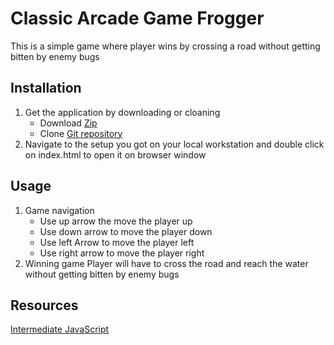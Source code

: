 # Classic Arcade Game Frogger
This is a simple game where player wins by crossing a road without getting bitten by enemy bugs

## Installation
1. Get the application by downloading or cloaning
    * Download [Zip](https://github.com/arushisingh90/frontend-nanodegree-arcade-game.git)
    * Clone [Git repository](https://github.com/arushisingh90/frontend-nanodegree-arcade-game)
2. Navigate to the setup you got on your local workstation and double click on index.html to open it on browser window

## Usage
1. Game navigation
    * Use up arrow the move the player up
    * Use down arrow to move the player down
    * Use left Arrow to move the player left
    * Use right arrow to move the player right
2. Winning game
Player will have to cross the road and reach the water without getting bitten by enemy bugs

## Resources
[Intermediate JavaScript](https://classroom.udacity.com/nanodegrees/nd001/parts/3692bea4-2632-4ce2-a693-32eafb84dd98)
